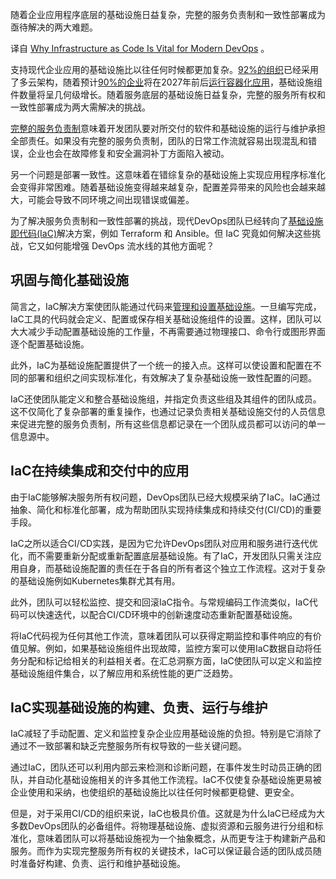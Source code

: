 <!-- 

# 为什么基础设施即代码是现代DevOps不可或缺的一环
https://cdn.thenewstack.io/media/2023/10/dfbc124d-autumn-1024x630.jpg
 -->

随着企业应用程序底层的基础设施日益复杂，完整的服务负责制和一致性部署成为亟待解决的两大难题。

译自 [Why Infrastructure as Code Is Vital for Modern DevOps](https://thenewstack.io/why-infrastructure-as-code-is-vital-for-modern-devops/) 。

支持现代企业应用的基础设施比以往任何时候都更加复杂。[92%的组织](https://www.forbes.com/sites/forbesbusinessdevelopmentcouncil/2022/12/22/how-to-get-the-most-from-your-multi-cloud-strategy-four-steps-to-avoid-chaos/?sh=454341aa4aef)已经采用了多云架构，随着预计[90%的企业](https://www.gartner.com/en/documents/3988026)将在2027年前后[运行容器化应用](https://thenewstack.io/containers/)，基础设施组件数量将呈几何级增长。随着服务底层的基础设施日益复杂，完整的服务所有权和一致性部署成为两大需解决的挑战。

[完整的服务负责制](https://thenewstack.io/full-service-ownership-the-key-to-unlocking-business-and-customer-value/)意味着开发团队要对所交付的软件和基础设施的运行与维护承担全部责任。如果没有完整的服务负责制，团队的日常工作流就容易出现混乱和错误，企业也会在故障修复和安全漏洞补丁方面陷入被动。

另一个问题是部署一致性。这意味着在错综复杂的基础设施上实现应用程序标准化会变得非常困难。随着基础设施变得越来越复杂，配置差异带来的风险也会越来越大，可能会导致不同环境之间出现错误或偏差。

为了解决服务负责制和一致性部署的挑战，现代DevOps团队已经转向了[基础设施即代码(IaC)](https://thenewstack.io/infrastructure-as-code-evolution-and-practice/)解决方案，例如 Terraform 和 Ansible。但 IaC 究竟如何解决这些挑战，它又如何能增强 DevOps 流水线的其他方面呢？

## 巩固与简化基础设施

简言之，IaC解决方案使团队能通过代码来[管理和设置基础设施](https://thenewstack.io/a-brief-devops-history-the-roots-of-infrastructure-as-code/)。一旦编写完成，IaC工具的代码就会定义、配置或保存相关基础设施组件的设置。这样，团队可以大大减少手动配置基础设施的工作量，不再需要通过物理接口、命令行或图形界面逐个配置基础设施。

此外，IaC为基础设施配置提供了一个统一的接入点。这样可以使设置和配置在不同的部署和组织之间实现标准化，有效解决了复杂基础设施一致性配置的问题。

IaC还使团队能定义和整合基础设施组，并指定负责这些组及其组件的团队成员。这不仅简化了复杂部署的重复操作，也通过记录负责相关基础设施交付的人员信息来促进完整的服务负责制，所有这些信息都记录在一个团队成员都可以访问的单一信息源中。

## IaC在持续集成和交付中的应用

由于IaC能够解决服务所有权问题，DevOps团队已经大规模采纳了IaC。IaC通过抽象、简化和标准化部署，成为帮助团队实现持续集成和持续交付(CI/CD)的重要手段。

IaC之所以适合CI/CD实践，是因为它允许DevOps团队对应用和服务进行迭代优化，而不需要重新分配或重新配置底层基础设施。有了IaC，开发团队只需关注应用自身，而基础设施配置的责任在于各自的所有者这个独立工作流程。这对于复杂的基础设施例如Kubernetes集群尤其有用。

此外，团队可以轻松监控、提交和回滚IaC指令。与常规编码工作流类似，IaC代码可以快速迭代，以配合CI/CD环境中的创新速度动态重新配置基础设施。

将IaC代码视为任何其他工作流，意味着团队可以获得定期监控和事件响应的有价值见解。例如，如果基础设施组件出现故障，监控方案可以使用IaC数据自动将任务分配和标记给相关的利益相关者。在汇总洞察方面，IaC使团队可以定义和监控基础设施组件集合，以了解应用和系统性能的更广泛趋势。

## IaC实现基础设施的构建、负责、运行与维护

IaC减轻了手动配置、定义和监控复杂企业应用基础设施的负担。特别是它消除了通过不一致部署和缺乏完整服务所有权导致的一些关键问题。

通过IaC，团队还可以利用内部云来检测和诊断问题，在事件发生时动员正确的团队，并自动化基础设施相关的许多其他工作流程。IaC不仅使复杂基础设施更易被企业使用和采纳，也使组织的基础设施比以往任何时候都更稳健、更安全。

但是，对于采用CI/CD的组织来说，IaC也极具价值。这就是为什么IaC已经成为大多数DevOps团队的必备组件。将物理基础设施、虚拟资源和云服务进行分组和标准化，意味着团队可以将基础设施视为一个抽象概念，从而更专注于构建新产品和服务。而作为实现完整服务所有权的关键技术，IaC可以保证最合适的团队成员随时准备好构建、负责、运行和维护基础设施。

